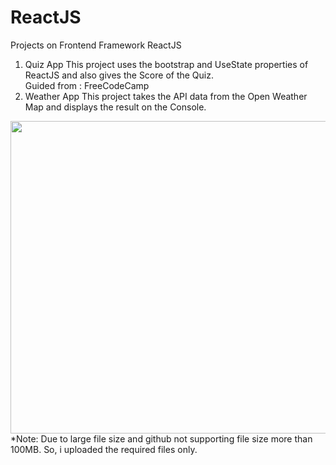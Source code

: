 # ReactJS
Projects on Frontend Framework ReactJS

1. Quiz App 
  This project uses the bootstrap and UseState properties of ReactJS and also gives the Score of the Quiz.<br>
  Guided from : FreeCodeCamp<br>
2. Weather App
  This project takes the API data from the Open Weather Map and displays the result on the Console.

<img src = "https://www.freecodecamp.org/news/content/images/2021/06/Ekran-Resmi-2019-11-18-18.08.13.png" height = 500 width = 900>

<br>
*Note: Due to large file size and github not supporting file size more than 100MB. So, i uploaded the required files only. 
